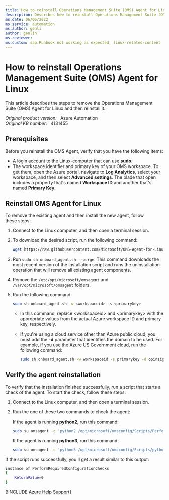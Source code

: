 ```yaml
---
title: How to reinstall Operations Management Suite (OMS) Agent for Linux
description: Describes how to reinstall Operations Management Suite (OMS) Agent for Linux.
ms.date: 06/06/2022
ms.service: automation
ms.author: genli
author: genlin
ms.reviewer:
ms.custom: sap:Runbook not working as expected, linux-related-content
---
```

# How to reinstall Operations Management Suite (OMS) Agent for Linux

This article describes the steps to remove the Operations Management Suite (OMS) Agent for Linux and then reinstall it.

_Original product version:_ &nbsp; Azure Automation  
_Original KB number:_ &nbsp; 4131455

## Prerequisites

Before you reinstall the OMS Agent, verify that you have the following items:

- A login account to the Linux-computer that can use **sudo**.
- The workspace identifier and primary key of your OMS workspace. To get them, open the Azure portal, navigate to **Log Analytics**, select your workspace, and then select **Advanced settings**. The blade that open includes a property that's named **Workspace ID** and another that's named **Primary Key**.

## Reinstall OMS Agent for Linux

To remove the existing agent and then install the new agent, follow these steps:

1. Connect to the Linux computer, and then open a terminal session.
2. To download the desired script, run the following command:

    ```bash
    wget https://raw.githubusercontent.com/Microsoft/OMS-Agent-for-Linux/master/installer/scripts/onboard_agent.sh
    ```  

3. Run `sudo sh onboard_agent.sh --purge`. This command downloads the most recent version of the installation script and runs the uninstallation operation that will remove all existing agent components.
4. Remove the `/etc/opt/microsoft/omsagent` and `/var/opt/microsoft/omsagent` folders.
5. Run the following command:

    ```bash
    sudo sh onboard_agent.sh -w <workspaceid> -s <primarykey>
    ```

    - In this command, replace \<workspaceid> and \<primarykey> with the appropriate values from the actual Azure workspace ID and primary key, respectively.
    - If you're using a cloud service other than Azure public cloud, you must add the **-d** parameter that identifies the domain to be used. For example, if you use the Azure US Government cloud, run the following command:

      ```bash
      sudo sh onboard_agent.sh -w workspaceid -s primarykey -d opinsights.azure.us
      ```  

## Verify the agent reinstallation

To verify that the installation finished successfully, run a script that starts a check of the agent. To start the check, follow these steps:

1. Connect to the Linux computer, and then open a terminal session.
2. Run the one of these two commands to check the agent:

   If the agent is running **python2**, run this command:

   ```bash
   sudo su omsagent -c 'python2 /opt/microsoft/omsconfig/Scripts/PerformRequiredConfigurationChecks.py'
   ```

   If the agent is running **python3**, run this command:

   ```bash
   sudo su omsagent -c 'python3 /opt/microsoft/omsconfig/Scripts/python3/PerformRequiredConfigurationChecks.py'
   ```

If the script runs successfully, you'll get a result similar to this output:

```bash
instance of PerformRequiredConfigurationChecks
{
    ReturnValue=0
}
```

[!INCLUDE [Azure Help Support](../../../includes/azure-help-support.md)]
